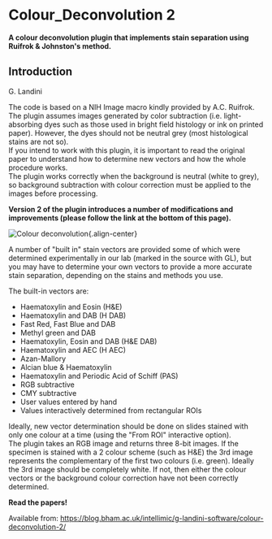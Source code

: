 # Colour_Deconvolution 2

**A colour deconvolution plugin that implements stain separation using
Ruifrok & Johnston\'s method.**

## Introduction

G. Landini

The code is based on a NIH Image macro kindly provided by A.C. Ruifrok.\
The plugin assumes images generated by color subtraction (i.e.
light-absorbing dyes such as those used in bright field histology or ink
on printed paper). However, the dyes should not be neutral grey (most
histological stains are not so).\
If you intend to work with this plugin, it is important to read the
original paper to understand how to determine new vectors and how the
whole procedure works.\
The plugin works correctly when the background is neutral (white to
grey), so background subtraction with colour correction must be applied
to the images before processing.

**Version 2 of the plugin introduces a number of modifications and
improvements (please follow the link at the bottom of this page).**

![Colour
deconvolution](/plugin/color/colour_deconvolution/cdeconv.png){.align-center}

A number of \"built in\" stain vectors are provided some of which were
determined experimentally in our lab (marked in the source with GL), but
you may have to determine your own vectors to provide a more accurate
stain separation, depending on the stains and methods you use.

The built-in vectors are:

-   Haematoxylin and Eosin (H&E)
-   Haematoxylin and DAB (H DAB)
-   Fast Red, Fast Blue and DAB
-   Methyl green and DAB
-   Haematoxylin, Eosin and DAB (H&E DAB)
-   Haematoxylin and AEC (H AEC)
-   Azan-Mallory
-   Alcian blue & Haematoxylin
-   Haematoxylin and Periodic Acid of Schiff (PAS)
-   RGB subtractive
-   CMY subtractive
-   User values entered by hand
-   Values interactively determined from rectangular ROIs

Ideally, new vector determination should be done on slides stained with
only one colour at a time (using the \"From ROI\" interactive option).\
The plugin takes an RGB image and returns three 8-bit images. If the
specimen is stained with a 2 colour scheme (such as H&E) the 3rd image
represents the complementary of the first two colours (i.e. green).
Ideally the 3rd image should be completely white. If not, then either
the colour vectors or the background colour correction have not been
correctly determined.

**Read the papers!**

Available from:
<https://blog.bham.ac.uk/intellimic/g-landini-software/colour-deconvolution-2/>
